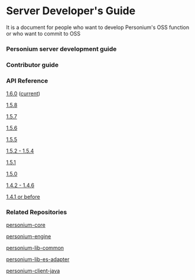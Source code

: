 # Server Developer's Guide  

It is a document for people who want to develop Personium's OSS function or who want to commit to OSS  

### Personium server development guide  

### Contributor guide  

### API Reference  
[1.6.0](../apiref/1.6.0/000_Rest_API_Reference.md) ([current](../apiref/current/000_Rest_API_Reference.md))

[1.5.8](../apiref/1.5.8/000_Rest_API_Reference.md)

[1.5.7](../apiref/1.5.7/000_Rest_API_Reference.md)

[1.5.6](../apiref/1.5.6/000_Rest_API_Reference.md)

[1.5.5](../apiref/1.5.5/000_Rest_API_Reference.md)

[1.5.2 - 1.5.4](../apiref/1.5.2/000_Rest_API_Reference.md)

[1.5.1](../apiref/1.5.1/000_Rest_API_Reference.md)

[1.5.0](../apiref/1.5.0/000_Rest_API_Reference.md)

[1.4.2 - 1.4.6](../apiref/1.4.6/000_Rest_API_Reference.md)

[1.4.1 or before](http://personium.io/docs/api/1.3.25/English/English.htm#docs/WelcometoPCSDocumentation.htm)

### Related Repositories
[personium-core](https://github.com/personium/personium-core)

[personium-engine](https://github.com/personium/personium-engine)

[personium-lib-common](https://github.com/personium/personium-lib-common)

[personium-lib-es-adapter](https://github.com/personium/personium-lib-es-adapter)

[personium-client-java](https://github.com/personium/personium-client-java)
